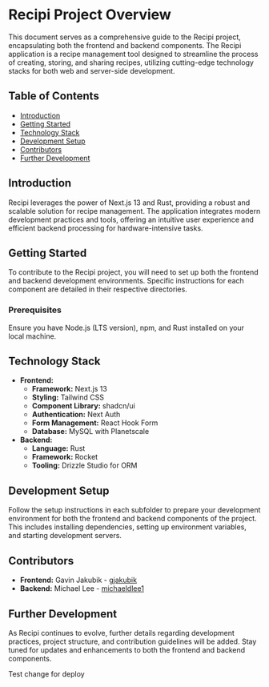 # Recipi Project Overview

This document serves as a comprehensive guide to the Recipi project, encapsulating both the frontend and backend components. The Recipi application is a recipe management tool designed to streamline the process of creating, storing, and sharing recipes, utilizing cutting-edge technology stacks for both web and server-side development.

## Table of Contents

- [Introduction](#introduction)
- [Getting Started](#getting-started)
- [Technology Stack](#technology-stack)
- [Development Setup](#development-setup)
- [Contributors](#contributors)
- [Further Development](#further-development)

## Introduction

Recipi leverages the power of Next.js 13 and Rust, providing a robust and scalable solution for recipe management. The application integrates modern development practices and tools, offering an intuitive user experience and efficient backend processing for hardware-intensive tasks.

## Getting Started

To contribute to the Recipi project, you will need to set up both the frontend and backend development environments. Specific instructions for each component are detailed in their respective directories.

### Prerequisites

Ensure you have Node.js (LTS version), npm, and Rust installed on your local machine.

## Technology Stack

- **Frontend:**
  - **Framework:** Next.js 13
  - **Styling:** Tailwind CSS
  - **Component Library:** shadcn/ui
  - **Authentication:** Next Auth
  - **Form Management:** React Hook Form
  - **Database:** MySQL with Planetscale
- **Backend:**
  - **Language:** Rust
  - **Framework:** Rocket
  - **Tooling:** Drizzle Studio for ORM

## Development Setup

Follow the setup instructions in each subfolder to prepare your development environment for both the frontend and backend components of the project. This includes installing dependencies, setting up environment variables, and starting development servers.

## Contributors

- **Frontend:** Gavin Jakubik - [gjakubik](https://github.com/gjakubik)
- **Backend:** Michael Lee - [michaeldlee1](https://github.com/michaeldlee1)

## Further Development

As Recipi continues to evolve, further details regarding development practices, project structure, and contribution guidelines will be added. Stay tuned for updates and enhancements to both the frontend and backend components.

Test change for deploy

